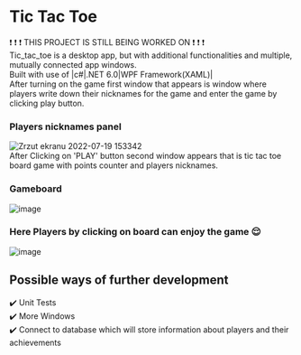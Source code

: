# Tic Tac Toe  
:exclamation: :exclamation: :exclamation: THIS PROJECT IS STILL BEING WORKED ON :exclamation: :exclamation: :exclamation:  
Tic_tac_toe is a desktop app, but with additional functionalities and multiple, mutually connected app windows.  
Built with use of |c#|.NET 6.0|WPF Framework(XAML)|  
After turning on the game first window that appears is window where players write down their nicknames for the game and enter the game by clicking play button.  
### Players nicknames panel
![Zrzut ekranu 2022-07-19 153342](https://user-images.githubusercontent.com/93675889/179763250-b39c5711-56c7-45c1-94af-4364e36651dd.png)  
After Clicking on 'PLAY' button second window appears that is tic tac toe board game with points counter and players nicknames.  
### Gameboard
![image](https://user-images.githubusercontent.com/93675889/179764150-10bd9583-10bd-419a-b929-9f39c1f3c405.png)
### Here Players by clicking on board can enjoy the game :relieved:  
![image](https://user-images.githubusercontent.com/93675889/179764535-0da55f38-c73b-414e-a7d8-3ca9473635ae.png)  
## Possible ways of further development   
:heavy_check_mark: Unit Tests  
:heavy_check_mark: More Windows  
:heavy_check_mark: Connect to database which will store information about players and their achievements  



